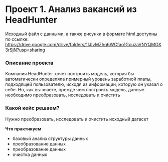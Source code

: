 # Проект 1. Анализ вакансий из HeadHunter 

Исходный файл с данными, а также рисунки в формате html доступны по ссылке: https://drive.google.com/drive/folders/1IJIvMZhq6WCfao1GcuzaVNYQMOX3rSjN?usp=sharing 


### Описание проекта    
Компания HeadHunter хочет построить модель, которая бы автоматически определяла примерный уровень заработной платы, подходящей пользователю, исходя из информации, которую он указал о себе. Но, как вы знаете, прежде чем построить модель, данные необходимо преобразовать, исследовать и очистить


### Какой кейс решаем?    
Нужно преобразовать, исследовать и очистить исходный датасет


**Что практикуем**     
- базовый анализ структуры данных
- преобразование данных
- преобразование данных
- очистка данных

